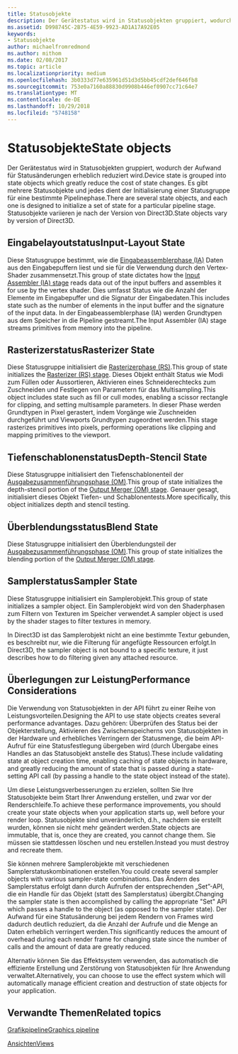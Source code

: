 ```yaml
---
title: Statusobjekte
description: Der Gerätestatus wird in Statusobjekten gruppiert, wodurch der Aufwand für Statusänderungen erheblich reduziert wird. Es gibt mehrere Statusobjekte und jedes dient der Initialisierung einer Statusgruppe für eine bestimmte Pipelinephase. Statusobjekte variieren je nach der Version von Direct3D.
ms.assetid: D998745C-2B75-4E59-9923-AD1A17A92E05
keywords:
- Statusobjekte
author: michaelfromredmond
ms.author: mithom
ms.date: 02/08/2017
ms.topic: article
ms.localizationpriority: medium
ms.openlocfilehash: 3b0333d77e635961d51d3d5bb45cdf2def646fb8
ms.sourcegitcommit: 753e0a7160a88830d9908b446ef0907cc71c64e7
ms.translationtype: MT
ms.contentlocale: de-DE
ms.lasthandoff: 10/29/2018
ms.locfileid: "5748158"
---
```

# <a name="state-objects"></a><span data-ttu-id="74101-106">Statusobjekte</span><span class="sxs-lookup"><span data-stu-id="74101-106">State objects</span></span>


<span data-ttu-id="74101-107">Der Gerätestatus wird in Statusobjekten gruppiert, wodurch der Aufwand für Statusänderungen erheblich reduziert wird.</span><span class="sxs-lookup"><span data-stu-id="74101-107">Device state is grouped into state objects which greatly reduce the cost of state changes.</span></span> <span data-ttu-id="74101-108">Es gibt mehrere Statusobjekte und jedes dient der Initialisierung einer Statusgruppe für eine bestimmte Pipelinephase.</span><span class="sxs-lookup"><span data-stu-id="74101-108">There are several state objects, and each one is designed to initialize a set of state for a particular pipeline stage.</span></span> <span data-ttu-id="74101-109">Statusobjekte variieren je nach der Version von Direct3D.</span><span class="sxs-lookup"><span data-stu-id="74101-109">State objects vary by version of Direct3D.</span></span>

## <a name="span-idinputlayoutspanspan-idinputlayoutspanspan-idinputlayoutspaninput-layout-state"></a><span data-ttu-id="74101-110"><span id="Input_Layout"></span><span id="input_layout"></span><span id="INPUT_LAYOUT"></span>Eingabelayoutstatus</span><span class="sxs-lookup"><span data-stu-id="74101-110"><span id="Input_Layout"></span><span id="input_layout"></span><span id="INPUT_LAYOUT"></span>Input-Layout State</span></span>


<span data-ttu-id="74101-111">Diese Statusgruppe bestimmt, wie die [Eingabeassemblerphase (IA)](input-assembler-stage--ia-.md) Daten aus den Eingabepuffern liest und sie für die Verwendung durch den Vertex-Shader zusammensetzt.</span><span class="sxs-lookup"><span data-stu-id="74101-111">This group of state dictates how the [Input Assembler (IA) stage](input-assembler-stage--ia-.md) reads data out of the input buffers and assembles it for use by the vertex shader.</span></span> <span data-ttu-id="74101-112">Dies umfasst Status wie die Anzahl der Elemente im Eingabepuffer und die Signatur der Eingabedaten.</span><span class="sxs-lookup"><span data-stu-id="74101-112">This includes state such as the number of elements in the input buffer and the signature of the input data.</span></span> <span data-ttu-id="74101-113">In der Eingabeassemblerphase (IA) werden Grundtypen aus dem Speicher in die Pipeline gestreamt.</span><span class="sxs-lookup"><span data-stu-id="74101-113">The Input Assembler (IA) stage streams primitives from memory into the pipeline.</span></span>

## <a name="span-idrasterizerspanspan-idrasterizerspanspan-idrasterizerspanrasterizer-state"></a><span data-ttu-id="74101-114"><span id="Rasterizer"></span><span id="rasterizer"></span><span id="RASTERIZER"></span>Rasterizerstatus</span><span class="sxs-lookup"><span data-stu-id="74101-114"><span id="Rasterizer"></span><span id="rasterizer"></span><span id="RASTERIZER"></span>Rasterizer State</span></span>


<span data-ttu-id="74101-115">Diese Statusgruppe initialisiert die [Rasterizerphase (RS)](rasterizer-stage--rs-.md).</span><span class="sxs-lookup"><span data-stu-id="74101-115">This group of state initializes the [Rasterizer (RS) stage](rasterizer-stage--rs-.md).</span></span> <span data-ttu-id="74101-116">Dieses Objekt enthält Status wie Modi zum Füllen oder Aussortieren, Aktivieren eines Schneiderechtecks zum Zuschneiden und Festlegen von Parametern für das Multisampling.</span><span class="sxs-lookup"><span data-stu-id="74101-116">This object includes state such as fill or cull modes, enabling a scissor rectangle for clipping, and setting multisample parameters.</span></span> <span data-ttu-id="74101-117">In dieser Phase werden Grundtypen in Pixel gerastert, indem Vorgänge wie Zuschneiden durchgeführt und Viewports Grundtypen zugeordnet werden.</span><span class="sxs-lookup"><span data-stu-id="74101-117">This stage rasterizes primitives into pixels, performing operations like clipping and mapping primitives to the viewport.</span></span>

## <a name="span-iddepthstencilspanspan-iddepthstencilspanspan-iddepthstencilspandepth-stencil-state"></a><span data-ttu-id="74101-118"><span id="DepthStencil"></span><span id="depthstencil"></span><span id="DEPTHSTENCIL"></span>Tiefenschablonenstatus</span><span class="sxs-lookup"><span data-stu-id="74101-118"><span id="DepthStencil"></span><span id="depthstencil"></span><span id="DEPTHSTENCIL"></span>Depth-Stencil State</span></span>


<span data-ttu-id="74101-119">Diese Statusgruppe initialisiert den Tiefenschablonenteil der [Ausgabezusammenführungsphase (OM)](output-merger-stage--om-.md).</span><span class="sxs-lookup"><span data-stu-id="74101-119">This group of state initializes the depth-stencil portion of the [Output Merger (OM) stage](output-merger-stage--om-.md).</span></span> <span data-ttu-id="74101-120">Genauer gesagt, initialisiert dieses Objekt Tiefen- und Schablonentests.</span><span class="sxs-lookup"><span data-stu-id="74101-120">More specifically, this object initializes depth and stencil testing.</span></span>

## <a name="span-idblendspanspan-idblendspanspan-idblendspanblend-state"></a><span data-ttu-id="74101-121"><span id="Blend"></span><span id="blend"></span><span id="BLEND"></span>Überblendungsstatus</span><span class="sxs-lookup"><span data-stu-id="74101-121"><span id="Blend"></span><span id="blend"></span><span id="BLEND"></span>Blend State</span></span>


<span data-ttu-id="74101-122">Diese Statusgruppe initialisiert den Überblendungsteil der [Ausgabezusammenführungsphase (OM)](output-merger-stage--om-.md).</span><span class="sxs-lookup"><span data-stu-id="74101-122">This group of state initializes the blending portion of the [Output Merger (OM) stage](output-merger-stage--om-.md).</span></span>

## <a name="span-idsamplerspanspan-idsamplerspanspan-idsamplerspansampler-state"></a><span data-ttu-id="74101-123"><span id="Sampler"></span><span id="sampler"></span><span id="SAMPLER"></span>Samplerstatus</span><span class="sxs-lookup"><span data-stu-id="74101-123"><span id="Sampler"></span><span id="sampler"></span><span id="SAMPLER"></span>Sampler State</span></span>


<span data-ttu-id="74101-124">Diese Statusgruppe initialisiert ein Samplerobjekt.</span><span class="sxs-lookup"><span data-stu-id="74101-124">This group of state initializes a sampler object.</span></span> <span data-ttu-id="74101-125">Ein Samplerobjekt wird von den Shaderphasen zum Filtern von Texturen im Speicher verwendet.</span><span class="sxs-lookup"><span data-stu-id="74101-125">A sampler object is used by the shader stages to filter textures in memory.</span></span>

<span data-ttu-id="74101-126">In Direct3D ist das Samplerobjekt nicht an eine bestimmte Textur gebunden, es beschreibt nur, wie die Filterung für angefügte Ressourcen erfolgt.</span><span class="sxs-lookup"><span data-stu-id="74101-126">In Direct3D, the sampler object is not bound to a specific texture, it just describes how to do filtering given any attached resource.</span></span>

## <a name="span-idperformanceconsiderationsspanspan-idperformanceconsiderationsspanspan-idperformanceconsiderationsspanperformance-considerations"></a><span data-ttu-id="74101-127"><span id="Performance_Considerations"></span><span id="performance_considerations"></span><span id="PERFORMANCE_CONSIDERATIONS"></span>Überlegungen zur Leistung</span><span class="sxs-lookup"><span data-stu-id="74101-127"><span id="Performance_Considerations"></span><span id="performance_considerations"></span><span id="PERFORMANCE_CONSIDERATIONS"></span>Performance Considerations</span></span>


<span data-ttu-id="74101-128">Die Verwendung von Statusobjekten in der API führt zu einer Reihe von Leistungsvorteilen.</span><span class="sxs-lookup"><span data-stu-id="74101-128">Designing the API to use state objects creates several performance advantages.</span></span> <span data-ttu-id="74101-129">Dazu gehören: Überprüfen des Status bei der Objekterstellung, Aktivieren des Zwischenspeicherns von Statusobjekten in der Hardware und erhebliches Verringern der Statusmenge, die beim API-Aufruf für eine Statusfestlegung übergeben wird (durch Übergabe eines Handles an das Statusobjekt anstelle des Status).</span><span class="sxs-lookup"><span data-stu-id="74101-129">These include validating state at object creation time, enabling caching of state objects in hardware, and greatly reducing the amount of state that is passed during a state-setting API call (by passing a handle to the state object instead of the state).</span></span>

<span data-ttu-id="74101-130">Um diese Leistungsverbesserungen zu erzielen, sollten Sie Ihre Statusobjekte beim Start Ihrer Anwendung erstellen, und zwar vor der Renderschleife.</span><span class="sxs-lookup"><span data-stu-id="74101-130">To achieve these performance improvements, you should create your state objects when your application starts up, well before your render loop.</span></span> <span data-ttu-id="74101-131">Statusobjekte sind unveränderlich, d.h., nachdem sie erstellt wurden, können sie nicht mehr geändert werden.</span><span class="sxs-lookup"><span data-stu-id="74101-131">State objects are immutable, that is, once they are created, you cannot change them.</span></span> <span data-ttu-id="74101-132">Sie müssen sie stattdessen löschen und neu erstellen.</span><span class="sxs-lookup"><span data-stu-id="74101-132">Instead you must destroy and recreate them.</span></span>

<span data-ttu-id="74101-133">Sie können mehrere Samplerobjekte mit verschiedenen Samplerstatuskombinationen erstellen.</span><span class="sxs-lookup"><span data-stu-id="74101-133">You could create several sampler objects with various sampler-state combinations.</span></span> <span data-ttu-id="74101-134">Das Ändern des Samplerstatus erfolgt dann durch Aufrufen der entsprechenden „Set”-API, die ein Handle für das Objekt (statt des Samplerstatus) übergibt.</span><span class="sxs-lookup"><span data-stu-id="74101-134">Changing the sampler state is then accomplished by calling the appropriate "Set" API which passes a handle to the object (as opposed to the sampler state).</span></span> <span data-ttu-id="74101-135">Der Aufwand für eine Statusänderung bei jedem Rendern von Frames wird dadurch deutlich reduziert, da die Anzahl der Aufrufe und die Menge an Daten erheblich verringert werden.</span><span class="sxs-lookup"><span data-stu-id="74101-135">This significantly reduces the amount of overhead during each render frame for changing state since the number of calls and the amount of data are greatly reduced.</span></span>

<span data-ttu-id="74101-136">Alternativ können Sie das Effektsystem verwenden, das automatisch die effiziente Erstellung und Zerstörung von Statusobjekten für Ihre Anwendung verwaltet.</span><span class="sxs-lookup"><span data-stu-id="74101-136">Alternatively, you can choose to use the effect system which will automatically manage efficient creation and destruction of state objects for your application.</span></span>

## <a name="span-idrelated-topicsspanrelated-topics"></a><span data-ttu-id="74101-137"><span id="related-topics"></span>Verwandte Themen</span><span class="sxs-lookup"><span data-stu-id="74101-137"><span id="related-topics"></span>Related topics</span></span>


[<span data-ttu-id="74101-138">Grafikpipeline</span><span class="sxs-lookup"><span data-stu-id="74101-138">Graphics pipeline</span></span>](graphics-pipeline.md)

[<span data-ttu-id="74101-139">Ansichten</span><span class="sxs-lookup"><span data-stu-id="74101-139">Views</span></span>](views.md)

 

 




